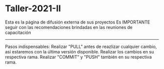# Taller-2021-II
Esta es la página de difusión externa de sus proyectos
Es IMPORTANTE seguir con las recomendaciones brindadas en las reuniones de capacitación

-------------------
Pasos indispensables:
Realizar "PULL" antes de reazlizar cualquier cambio, así estaremos con la última versión disponible.
Realizar los cambios en su respectiva rama.
Realizar "COMMIT" y "PUSH" también en su respectiva rama.
